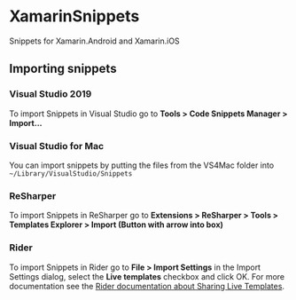 XamarinSnippets
===============

Snippets for Xamarin.Android and Xamarin.iOS

## Importing snippets

### Visual Studio 2019
To import Snippets in Visual Studio go to **Tools > Code Snippets Manager > Import...**

### Visual Studio for Mac
You can import snippets by putting the files from the VS4Mac folder into `~/Library/VisualStudio/Snippets`

### ReSharper
To import Snippets in ReSharper go to **Extensions > ReSharper > Tools > Templates Explorer > Import (Button with arrow into box)**

### Rider
To import Snippets in Rider go to **File > Import Settings** in the Import Settings dialog, select the **Live templates** checkbox and click OK. For more documentation see the [Rider documentation about Sharing Live Templates](https://www.jetbrains.com/help/rider/Sharing_Live_Templates.html#).